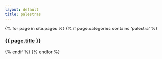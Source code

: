 ```yaml
---
layout: default
title: palestras  
---
```


{% for page in site.pages %}
{% if page.categories contains 'palestra' %}
<div class="item"><h3><a href="{{ page.path}}">{{ page.title }}</a></h3></div>
{% endif %}
{% endfor %}